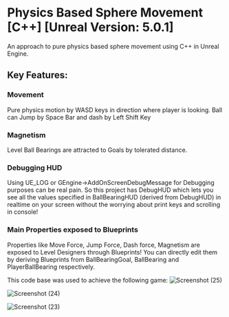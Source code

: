 # Physics Based Sphere Movement [C++] [Unreal Version: 5.0.1]
An approach to pure physics based sphere movement using C++ in Unreal Engine.
## Key Features:
### Movement
Pure physics motion by WASD keys in direction where player is looking. Ball can Jump by Space Bar and dash by Left Shift Key
### Magnetism
Level Ball Bearings are attracted to Goals by tolerated distance.
### Debugging HUD
Using UE_LOG or GEngine->AddOnScreenDebugMessage for Debugging purposes can be real pain. So this project has DebugHUD which lets you see all the values specified in BallBearingHUD (derived from DebugHUD) in realtime on your screen without the worrying about print keys and scrolling in console!
### Main Properties exposed to Blueprints
Properties like Move Force, Jump Force, Dash force, Magnetism are exposed to Level Designers through Blueprints! You can directly edit them by deriving Blueprints from BallBearingGoal, BallBearing and PlayerBallBearing respectively.

This code base was used to achieve the following game:
![Screenshot (25)](https://user-images.githubusercontent.com/106145602/207292085-848d54de-2943-4dd4-a4ea-b9dbd84af88f.png)

![Screenshot (24)](https://user-images.githubusercontent.com/106145602/207291904-97a59c0d-f445-4c8b-928b-a17188ef3219.png)

![Screenshot (23)](https://user-images.githubusercontent.com/106145602/207291728-19bcd38b-a0d8-4b8b-81cb-0f58d7f78179.png)
